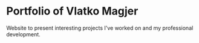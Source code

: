 # Portfolio of Vlatko Magjer

Website to present interesting projects I've worked on and my professional development.
